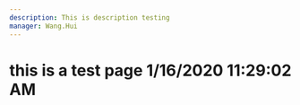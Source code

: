 ```yaml
---
description: This is description testing
manager: Wang.Hui
---
```

# this is a test page 1/16/2020 11:29:02 AM
